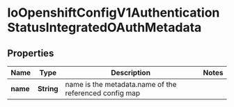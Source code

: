 
# IoOpenshiftConfigV1AuthenticationStatusIntegratedOAuthMetadata

## Properties
Name | Type | Description | Notes
------------ | ------------- | ------------- | -------------
**name** | **String** | name is the metadata.name of the referenced config map | 



